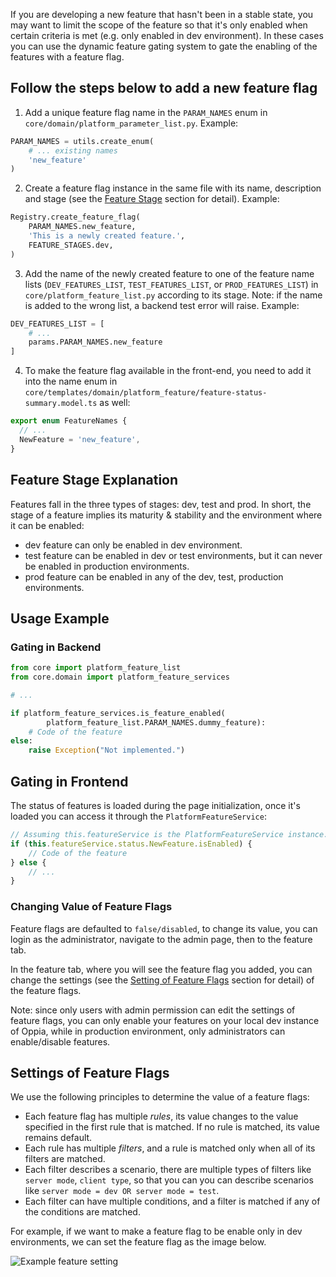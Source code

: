 If you are developing a new feature that hasn't been in a stable state, you may want to limit the scope of the feature so that it's only enabled when certain criteria is met (e.g. only enabled in dev environment). In these cases you can use the dynamic feature gating system to gate the enabling of the features with a feature flag.

## Follow the steps below to add a new feature flag

1. Add a unique feature flag name in the `PARAM_NAMES` enum in `core/domain/platform_parameter_list.py`. Example:

```python
PARAM_NAMES = utils.create_enum(
    # ... existing names
    'new_feature'
)
```

2. Create a feature flag instance in the same file with its name, description and stage (see the [Feature Stage](#Feature-stage) section for detail). Example:

```python
Registry.create_feature_flag(
    PARAM_NAMES.new_feature,
    'This is a newly created feature.',
    FEATURE_STAGES.dev,
)
```

3. Add the name of the newly created feature to one of the feature name lists (`DEV_FEATURES_LIST`, `TEST_FEATURES_LIST`, or `PROD_FEATURES_LIST`) in `core/platform_feature_list.py` according to its stage. Note: if the name is added to the wrong list, a backend test error will raise. Example:

```python
DEV_FEATURES_LIST = [
    # ...
    params.PARAM_NAMES.new_feature
]
```

4. To make the feature flag available in the front-end, you need to add it into the name enum in `core/templates/domain/platform_feature/feature-status-summary.model.ts` as well:

```typescript
export enum FeatureNames {
  // ...
  NewFeature = 'new_feature',
}
```

## Feature Stage Explanation

Features fall in the three types of stages: dev, test and prod. In short, the stage of a feature implies its maturity & stability and the environment where it can be enabled:

- dev feature can only be enabled in dev environment.
- test feature can be enabled in dev or test environments, but it can never be enabled in production environments.
- prod feature can be enabled in any of the dev, test, production environments.

## Usage Example

### Gating in Backend

```python
from core import platform_feature_list
from core.domain import platform_feature_services

# ...

if platform_feature_services.is_feature_enabled(
    	platform_feature_list.PARAM_NAMES.dummy_feature):
    # Code of the feature
else:
    raise Exception("Not implemented.")
```

## Gating in Frontend

The status of features is loaded during the page initialization, once it's loaded you can access it through the `PlatformFeatureService`:

```typescript
// Assuming this.featureService is the PlatformFeatureService instance.
if (this.featureService.status.NewFeature.isEnabled) {
    // Code of the feature
} else {
    // ...
}
```

### Changing Value of Feature Flags

Feature flags are defaulted to `false/disabled`, to change its value, you can login as the administrator, navigate to the admin page, then to the feature tab.

In the feature tab, where you will see the feature flag you added, you can change the settings (see the [Setting of Feature Flags](#settings-of-feature-flags) section for detail) of the feature flags.

Note: since only users with admin permission can edit the settings of feature flags, you can only enable your features on your local dev instance of Oppia, while in production environment, only administrators can enable/disable features.

## Settings of Feature Flags

We use the following principles to determine the value of a feature flags:

- Each feature flag has multiple *rules*, its value changes to the value specified in the first rule that is matched. If no rule is matched, its value remains default.
- Each rule has multiple *filters*, and a rule is matched only when all of its filters are matched.
- Each filter describes a scenario, there are multiple types of filters like `server mode`, `client type`, so that you can you can describe scenarios like `server mode = dev OR server mode = test`.
- Each filter can have multiple conditions, and a filter is matched if any of the conditions are matched.

For example, if we want to make a feature flag to be enable only in dev environments, we can set the feature flag as the image below.

![Example feature setting](https://i.imgur.com/GnFQ7El.jpg)